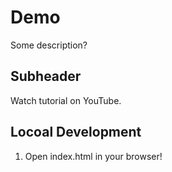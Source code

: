 # Demo

Some description?

## Subheader

Watch tutorial on YouTube.

## Locoal Development

1. Open index.html in your browser!
